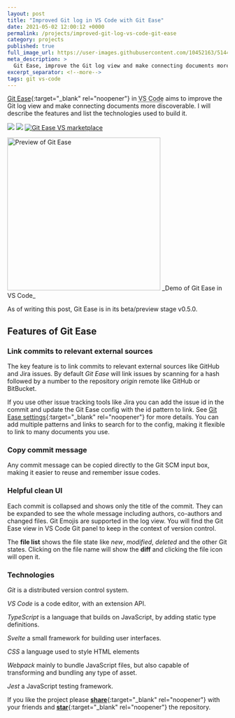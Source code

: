 ```yaml
---
layout: post
title: "Improved Git log in VS Code with Git Ease"
date: 2021-05-02 12:00:12 +0000
permalink: /projects/improved-git-log-vs-code-git-ease
category: projects
published: true
full_image_url: https://user-images.githubusercontent.com/10452163/51446144-cc3b6f80-1d05-11e9-87fa-96622a25eedc.gif
meta_description: >
  Git Ease, improve the Git log view and make connecting documents more discoverable
excerpt_separator: <!--more-->
tags: git vs-code
---
```


[Git Ease](https://marketplace.visualstudio.com/items?itemName=RichardKotze.git-ease){:target="\_blank" rel="noopener"} in <abbr title="Visual Studio Code">VS Code</abbr> aims to improve the Git log view and make connecting documents more discoverable. I will describe the features and list the technologies used to build it.

<!--more-->

![](https://vsmarketplacebadge.apphb.com/installs/RichardKotze.git-ease.svg) [![](https://vsmarketplacebadge.apphb.com/downloads-short/RichardKotze.git-ease.svg)](https://marketplace.visualstudio.com/items?itemName=RichardKotze.git-ease.svg)&nbsp;[![Git Ease VS marketplace](https://vsmarketplacebadge.apphb.com/version-short/RichardKotze.git-ease.svg)](https://marketplace.visualstudio.com/items?itemName=RichardKotze.git-ease)

<img title="Preview of Git Ease" src="https://user-images.githubusercontent.com/10452163/114325414-f1576b00-9b27-11eb-9f69-753c6418a27c.png" width="350" />
_Demo of Git Ease in VS Code_

As of writing this post, Git Ease is in its beta/preview stage v0.5.0.

## Features of Git Ease

### Link commits to relevant external sources

The key feature is to link commits to relevant external sources like GitHub and Jira issues. By default _Git Ease_ will link issues by scanning for a hash followed by a number to the repository _origin_ remote like GitHub or BitBucket.

If you use other issue tracking tools like Jira you can add the issue id in the commit and update the Git Ease config with the id pattern to link. See [Git Ease settings](https://github.com/rkotze/git-ease#commit-log---linkpatterns){:target="\_blank" rel="noopener"} for more details. You can add multiple patterns and links to search for to the config, making it flexible to link to many documents you use.

### Copy commit message

Any commit message can be copied directly to the Git SCM input box, making it easier to reuse and remember issue codes.

### Helpful clean UI

Each commit is collapsed and shows only the title of the commit. They can be expanded to see the whole message including authors, co-authors and changed files. Git Emojis are supported in the log view. You will find the Git Ease view in VS Code Git panel to keep in the context of version control.

The **file list** shows the file state like _new_, _modified_, _deleted_ and the other Git states. Clicking on the file name will show the **diff** and clicking the file icon will open it.

### Technologies

<dfn>Git</dfn> is a distributed version control system.

<dfn>VS Code</dfn> is a code editor, with an extension API.

<dfn>TypeScript</dfn> is a language that builds on JavaScript, by adding static type definitions.

<dfn>Svelte</dfn> a small framework for building user interfaces.

<dfn>CSS</dfn> a language used to style HTML elements

<dfn>Webpack</dfn> mainly to bundle JavaScript files, but also capable of transforming and bundling any type of asset.

<dfn>Jest</dfn> a JavaScript testing framework.

If you like the project please [**share**](https://twitter.com/intent/tweet?hashtags=vscode,git,webdev&text=Git%20Ease%2C%20improve%20the%20Git%20log%20view%20and%20make%20connecting%20documents%20more%20discoverable%20in%20VS%20Code%20https://marketplace.visualstudio.com/items?itemName=RichardKotze.git-ease){:target="\_blank" rel="noopener"} with your friends and [**star**](https://github.com/rkotze/git-ease){:target="\_blank" rel="noopener"} the repository.

